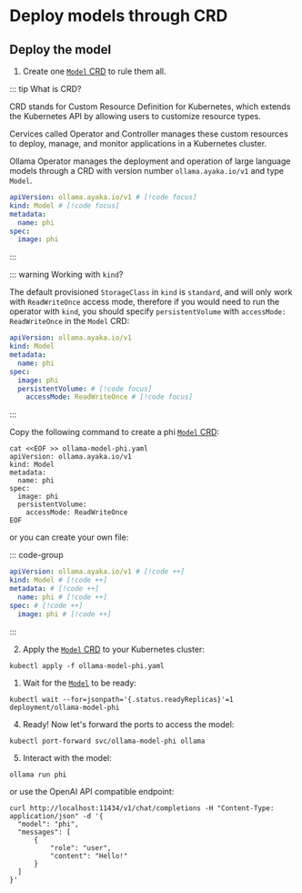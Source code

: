 # Deploy models through CRD

## Deploy the model

1. Create one [`Model` CRD](/pages/en/references/crd/model) to rule them all.

::: tip What is CRD?

CRD stands for Custom Resource Definition for Kubernetes, which extends the Kubernetes API by allowing users to customize resource types.

Cervices called Operator and Controller manages these custom resources to deploy, manage, and monitor applications in a Kubernetes cluster.

Ollama Operator manages the deployment and operation of large language models through a CRD with version number `ollama.ayaka.io/v1` and type `Model`.

```yaml
apiVersion: ollama.ayaka.io/v1 # [!code focus]
kind: Model # [!code focus]
metadata:
  name: phi
spec:
  image: phi
```

:::

::: warning Working with `kind`?

The default provisioned `StorageClass` in `kind` is `standard`, and will only work with `ReadWriteOnce` access mode, therefore if you would need to run the operator with `kind`, you should specify `persistentVolume` with `accessMode: ReadWriteOnce` in the `Model` CRD:

```yaml
apiVersion: ollama.ayaka.io/v1
kind: Model
metadata:
  name: phi
spec:
  image: phi
  persistentVolume: # [!code focus]
    accessMode: ReadWriteOnce # [!code focus]
```

:::

Copy the following command to create a phi [`Model` CRD](/pages/en/references/crd/model):

```shell
cat <<EOF >> ollama-model-phi.yaml
apiVersion: ollama.ayaka.io/v1
kind: Model
metadata:
  name: phi
spec:
  image: phi
  persistentVolume:
    accessMode: ReadWriteOnce
EOF
```

or you can create your own file:

::: code-group

```yaml [ollama-model-phi.yaml]
apiVersion: ollama.ayaka.io/v1 # [!code ++]
kind: Model # [!code ++]
metadata: # [!code ++]
  name: phi # [!code ++]
spec: # [!code ++]
  image: phi # [!code ++]
```

:::

2. Apply the [`Model` CRD](/pages/en/references/crd/model) to your Kubernetes cluster:

```shell
kubectl apply -f ollama-model-phi.yaml
```

1. Wait for the [`Model`](/pages/en/references/crd/model) to be ready:

```shell
kubectl wait --for=jsonpath='{.status.readyReplicas}'=1 deployment/ollama-model-phi
```

4. Ready! Now let's forward the ports to access the model:

```shell
kubectl port-forward svc/ollama-model-phi ollama
```

5. Interact with the model:

```shell
ollama run phi
```

or use the OpenAI API compatible endpoint:

```shell
curl http://localhost:11434/v1/chat/completions -H "Content-Type: application/json" -d '{
  "model": "phi",
  "messages": [
      {
          "role": "user",
          "content": "Hello!"
      }
  ]
}'
```
